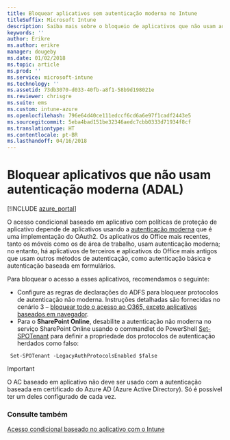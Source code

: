 ```yaml
---
title: Bloquear aplicativos sem autenticação moderna no Intune
titleSuffix: Microsoft Intune
description: Saiba mais sobre o bloqueio de aplicativos que não usam autenticação moderna (ADAL).
keywords: ''
author: Erikre
ms.author: erikre
manager: dougeby
ms.date: 01/02/2018
ms.topic: article
ms.prod: ''
ms.service: microsoft-intune
ms.technology: ''
ms.assetid: 73db3070-d033-40fb-a8f1-58b9d198021e
ms.reviewer: chrisgre
ms.suite: ems
ms.custom: intune-azure
ms.openlocfilehash: 796e64d40ce111edccf6cd6a6e97f1cadf2443e5
ms.sourcegitcommit: 5eba4bad151be32346aedc7cbb0333d71934f8cf
ms.translationtype: HT
ms.contentlocale: pt-BR
ms.lasthandoff: 04/16/2018
---
```

# <a name="block-apps-that-do-not-use-modern-authentication-adal"></a>Bloquear aplicativos que não usam autenticação moderna (ADAL)

[!INCLUDE [azure_portal](./includes/azure_portal.md)]

O acesso condicional baseado em aplicativo com políticas de proteção de aplicativo depende de aplicativos usando a [autenticação moderna](https://support.office.com/article/Using-Office-365-modern-authentication-with-Office-clients-776c0036-66fd-41cb-8928-5495c0f9168a) que é uma implementação do OAuth2. Os aplicativos do Office mais recentes, tanto os móveis como os de área de trabalho, usam autenticação moderna; no entanto, há aplicativos de terceiros e aplicativos do Office mais antigos que usam outros métodos de autenticação, como autenticação básica e autenticação baseada em formulários.

Para bloquear o acesso a esses aplicativos, recomendamos o seguinte:

* Configure as regras de declarações do ADFS para bloquear protocolos de autenticação não moderna. Instruções detalhadas são fornecidas no cenário 3 – [bloquear todo o acesso ao O365, exceto aplicativos baseados em navegador](https://technet.microsoft.com/library/dn592182.aspx).
* Para o **SharePoint Online**, desabilite a autenticação não moderna no serviço SharePoint Online usando o commandlet do PowerShell [Set-SPOTenant](https://technet.microsoft.com/library/fp161390.aspx) para definir a propriedade dos protocolos de autenticação herdados como falso:

```
 Set-SPOTenant -LegacyAuthProtocolsEnabled $false
```


>[!IMPORTANT]
>O AC baseado em aplicativo não deve ser usado com a autenticação baseada em certificado do Azure AD (Azure Active Directory). Só é possível ter um deles configurado de cada vez.

### <a name="see-also"></a>Consulte também
[Acesso condicional baseado no aplicativo com o Intune](app-based-conditional-access-intune.md)
